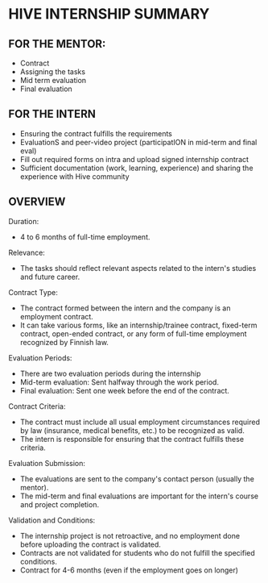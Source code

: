 # HIVE INTERNSHIP SUMMARY

## FOR THE MENTOR:

- Contract
- Assigning the tasks
- Mid term evaluation
- Final evaluation

## FOR THE INTERN

- Ensuring the contract fulfills the requirements
- EvaluationS and peer-video project (participatION in mid-term and final eval)
- Fill out required forms on intra and upload signed internship contract
- Sufficient documentation (work, learning, experience) and sharing the experience with Hive community

## OVERVIEW

Duration:

- 4 to 6 months of full-time employment.

Relevance:

- The tasks should reflect relevant aspects related to the intern's studies and future career.

Contract Type:

- The contract formed between the intern and the company is an employment contract.
- It can take various forms, like an internship/trainee contract, fixed-term contract, open-ended contract, or any form of full-time employment recognized by Finnish law.

Evaluation Periods:

- There are two evaluation periods during the internship
- Mid-term evaluation: Sent halfway through the work period.
- Final evaluation: Sent one week before the end of the contract.

Contract Criteria:

-  The contract must include all usual employment circumstances required by law (insurance, medical benefits, etc.) to be recognized as valid.
- The intern is responsible for ensuring that the contract fulfills these criteria.

Evaluation Submission:

- The evaluations are sent to the company's contact person (usually the mentor).
- The mid-term and final evaluations are important for the intern's course and project completion.

Validation and Conditions:

- The internship project is not retroactive, and no employment done before uploading the contract is validated.
- Contracts are not validated for students who do not fulfill the specified conditions.
- Contract for 4-6 months (even if the employment goes on longer)